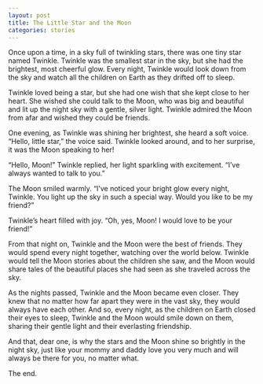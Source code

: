 ```yaml
---
layout: post
title: The Little Star and the Moon
categories: stories
---
```


Once upon a time, in a sky full of twinkling stars, there was one tiny star named Twinkle. Twinkle was the smallest star in the sky, but she had the brightest, most cheerful glow. Every night, Twinkle would look down from the sky and watch all the children on Earth as they drifted off to sleep.

Twinkle loved being a star, but she had one wish that she kept close to her heart. She wished she could talk to the Moon, who was big and beautiful and lit up the night sky with a gentle, silver light. Twinkle admired the Moon from afar and wished they could be friends.

One evening, as Twinkle was shining her brightest, she heard a soft voice. “Hello, little star,” the voice said. Twinkle looked around, and to her surprise, it was the Moon speaking to her!

“Hello, Moon!” Twinkle replied, her light sparkling with excitement. “I’ve always wanted to talk to you.”

The Moon smiled warmly. “I’ve noticed your bright glow every night, Twinkle. You light up the sky in such a special way. Would you like to be my friend?”

Twinkle’s heart filled with joy. “Oh, yes, Moon! I would love to be your friend!”

From that night on, Twinkle and the Moon were the best of friends. They would spend every night together, watching over the world below. Twinkle would tell the Moon stories about the children she saw, and the Moon would share tales of the beautiful places she had seen as she traveled across the sky.

As the nights passed, Twinkle and the Moon became even closer. They knew that no matter how far apart they were in the vast sky, they would always have each other. And so, every night, as the children on Earth closed their eyes to sleep, Twinkle and the Moon would smile down on them, sharing their gentle light and their everlasting friendship.

And that, dear one, is why the stars and the Moon shine so brightly in the night sky, just like your mommy and daddy love you very much and will always be there for you, no matter what.

The end.